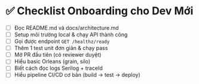 # ✅ Checklist Onboarding cho Dev Mới

- [ ] Đọc README.md và docs/architecture.md
- [ ] Setup môi trường local & chạy API thành công
- [ ] Gọi được endpoint `GET /healthz/ready`
- [ ] Thêm 1 test unit đơn giản & chạy pass
- [ ] Mở PR đầu tiên (có reviewer duyệt)
- [ ] Hiểu basic Orleans (grain, silo)
- [ ] Biết cách đọc logs Serilog + traceId
- [ ] Hiểu pipeline CI/CD cơ bản (build → test → deploy)
